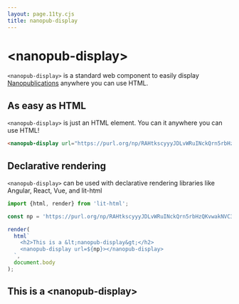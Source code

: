 ```yaml
---
layout: page.11ty.cjs
title: nanopub-display
---
```


# &lt;nanopub-display>

`<nanopub-display>` is a standard web component to easily display [Nanopublications](https://nanopub.net) anywhere you can use HTML.

## As easy as HTML

<section>
  <div>

`<nanopub-display>` is just an HTML element. You can it anywhere you can use HTML!

```html
<nanopub-display url="https://purl.org/np/RAHtkscyyyJDLvWRuINckQrn5rbHzQKvwakNVC3fmRzGU.trig"></nanopub-display>
```

  </div>
  <div>

<nanopub-display style="max-height: 400px; overflow: scroll;" url="https://purl.org/np/RAHtkscyyyJDLvWRuINckQrn5rbHzQKvwakNVC3fmRzGU.trig"></nanopub-display>

  </div>
</section>

## Declarative rendering

<section>
  <div>

`<nanopub-display>` can be used with declarative rendering libraries like Angular, React, Vue, and lit-html

```js
import {html, render} from 'lit-html';

const np = 'https://purl.org/np/RAHtkscyyyJDLvWRuINckQrn5rbHzQKvwakNVC3fmRzGU.trig';

render(
  html`
    <h2>This is a &lt;nanopub-display&gt;</h2>
    <nanopub-display url=${np}></nanopub-display>
  `,
  document.body
);
```

  </div>
  <div>

<h2>This is a &lt;nanopub-display&gt;</h2>
<nanopub-display url="https://purl.org/np/RAHtkscyyyJDLvWRuINckQrn5rbHzQKvwakNVC3fmRzGU.trig"></nanopub-display>

  </div>
</section>

